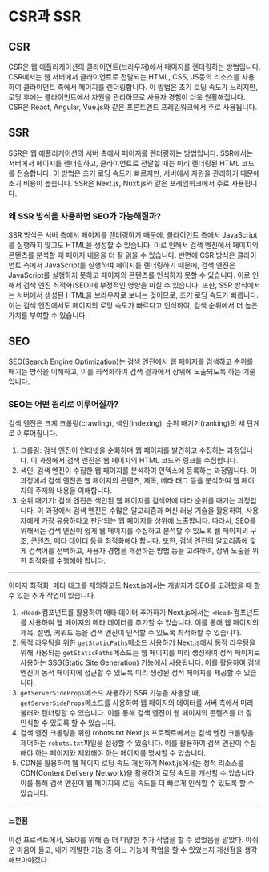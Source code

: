 # CSR과 SSR

## CSR

CSR은 웹 애플리케이션의 클라이언트(브라우저)에서 페이지를 렌더링하는 방법입니다.
CSR에서는 웹 서버에서 클라이언트로 전달되는 HTML, CSS, JS등의 리소스를 사용하여 클라이언트 측에서 페이지를 렌더링합니다.
이 방법은 초기 로딩 속도가 느리지만, 로딩 후에는 클라이언트에서 자원을 관리하므로 사용자 경험이 더욱 원활해집니다. CSR은 React, Angular, Vue.js와 같은 프론트엔드 프레임워크에서 주로 사용됩니다.

## SSR

SSR은 웹 애플리케이션의 서버 측에서 페이지를 렌더링하는 방법입니다.
SSR에서는 서버에서 페이지를 렌더링하고, 클라이언트로 전달할 때는 미리 렌더링된 HTML 코드를 전송합니다.
이 방법은 초기 로딩 속도가 빠르지만, 서버에서 자원을 관리하기 때문에 초기 비용이 높습니다.
SSR은 Next.js, Nuxt.js와 같은 프레임워크에서 주로 사용됩니다.

### 왜 SSR 방식을 사용하면 SEO가 가능해질까?

SSR 방식은 서버 측에서 페이지를 렌더링하기 때문에, 클라이언트 측에서 JavaScript를 실행하지 않고도 HTML을 생성할 수 있습니다.
이로 인해서 검색 엔진에서 페이지의 콘텐츠를 분석할 때 페이지 내용을 더 잘 읽을 수 있습니다.
반면에 CSR 방식은 클라이언트 측에서 JavaScript를 실행하여 페이지를 렌더링하기 때문에, 검색 엔진은 JavaScript를 실행하지 못하고 페이지의 콘텐츠를 인식하지 못할 수 있습니다.
이로 인해서 검색 엔진 최적화(SEO)에 부정적인 영향을 미칠 수 있습니다.
또한, SSR 방식에서는 서버에서 생성된 HTML을 브라우저로 보내는 것이므로, 초기 로딩 속도가 빠릅니다.
이는 검색 엔진에서도 페이지의 로딩 속도가 빠르다고 인식하여, 검색 순위에서 더 높은 가치를 부여할 수 있습니다.

## SEO

SEO(Search Engine Optimization)는 검색 엔진에서 웹 페이지를 검색하고 순위를 매기는 방식을 이해하고, 이를 최적화하여 검색 결과에서 상위에 노출되도록 하는 기술입니다.

### SEO는 어떤 원리로 이루어질까?

검색 엔진은 크게 크롤링(crawling), 색인(indexing), 순위 매기기(ranking)의 세 단계로 이루어집니다.

1. 크롤링: 검색 엔진이 인터넷을 순회하며 웹 페이지를 발견하고 수집하는 과정입니다. 이 과정에서 검색 엔진은 웹 페이지의 HTML 코드와 링크를 수집합니다.
2. 색인: 검색 엔진이 수집한 웹 페이지를 분석하여 인덱스에 등록하는 과정입니다. 이 과정에서 검색 엔진은 웹 페이지의 콘텐츠, 제목, 메타 태그 등을 분석하여 웹 페이지의 주제와 내용을 이해합니다.
3. 순위 매기기: 검색 엔진은 색인된 웹 페이지를 검색어에 따라 순위를 매기는 과정입니다. 이 과정에서 검색 엔진은 수많은 알고리즘과 머신 러닝 기술을 활용하여, 사용자에게 가장 유용하다고 판단되는 웹 페이지를 상위에 노출합니다.
   따라서, SEO를 위해서는 검색 엔진이 쉽게 웹 페이지를 수집하고 분석할 수 있도록 웹 페이지의 구조, 콘텐츠, 메타 데이터 등을 최적화해야 합니다. 또한, 검색 엔진의 알고리즘에 맞게 검색어를 선택하고, 사용자 경험을 개선하는 방법 등을 고려하여, 상위 노출을 위한 최적화를 수행해야 합니다.

---

이미지 최적화, 메타 태그를 제외하고도 Next.js에서는 개발자가 SEO를 고려했을 때 할 수 있는 추가 작업이 있습니다.

1. `<Head>`컴포넌트를 활용하여 메타 데이터 추가하기
   Next.js에서는 `<Head>`컴포넌트를 사용하여 웹 페이지의 메타 데이터를 추가할 수 있습니다. 이를 통해 웹 페이지의 제목, 설명, 키워드 등을 검색 엔진이 인식할 수 있도록 최적화할 수 있습니다.
2. 동적 라우팅을 위한 `getStaticPaths`메소드 사용하기
   Next.js에서 동적 라우팅을 위해 사용되는 `getStaticPaths`메소드는 웹 페이지를 미리 생성하여 정적 페이지로 사용하는 SSG(Static Site Generation) 기능에서 사용됩니다. 이를 활용하여 검색 엔진이 동적 페이지에 접근할 수 있도록 미리 생성된 정적 페이지를 제공할 수 있습니다.
3. `getServerSideProps`메소드 사용하기
   SSR 기능을 사용할 때, `getServerSideProps`메소드를 사용하여 웹 페이지의 데이터를 서버 측에서 미리 불러와 렌더링할 수 있습니다. 이를 통해 검색 엔진이 웹 페이지의 콘텐츠를 더 잘 인식할 수 있도록 할 수 있습니다.
4. 검색 엔진 크롤링을 위한 robots.txt
   Next.js 프로젝트에서는 검색 엔진 크롤링을 제어하는 `robots.txt`파일을 설정할 수 있습니다. 이를 활용하여 검색 엔진이 수집해야 하는 페이지와 제외해야 하는 페이지를 명시할 수 있습니다.
5. CDN을 활용하여 웹 페이지 로딩 속도 개선하기
   Next.js에서는 정적 리소스를 CDN(Content Delivery Network)을 활용하여 로딩 속도를 개선할 수 있습니다. 이를 통해 검색 엔진이 웹 페이지의 로딩 속도를 더 빠르게 인식할 수 있도록 할 수 있습니다.

---

#### 느낀점

이전 프로젝트에서, SEO를 위해 좀 더 다양한 추가 작업을 할 수 있었음을 알았다. 아쉬운 마음이 들고, 내가 개발한 기능 중 어느 기능에 작업을 할 수 있었는지 개선점을 생각해보아야겠다.
